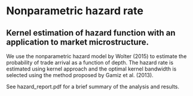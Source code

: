 # Nonparametric hazard rate
## Kernel estimation of hazard function with an application to market microstructure.

We use the nonparametric hazard model by Wolter (2015) to estimate the probability of trade arrival as a function of depth.
The hazard rate is estimated using kernel approach and the optimal kernel bandwidth is selected using the method proposed by Gamiz et al. (2013).

See hazard_report.pdf for a brief summary of the analysis and results.
